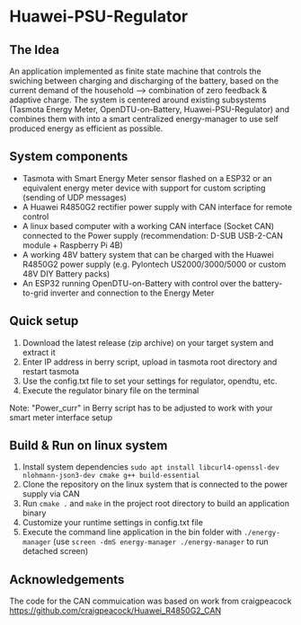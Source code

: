 # Huawei-PSU-Regulator

## The Idea
An application implemented as finite state machine that controls the swiching between charging and discharging of the battery, based on the current demand of the household --> combination of zero feedback & adaptive charge. 
The system is centered around existing subsystems (Tasmota Energy Meter, OpenDTU-on-Battery, Huawei-PSU-Regulator) and combines them with into a smart centralized energy-manager to use self produced energy as efficient as possible.

## System components
- Tasmota with Smart Energy Meter sensor flashed on a ESP32 or an equivalent energy meter device with support for custom scripting (sending of UDP messages)
- A Huawei R4850G2 rectifier power supply with CAN interface for remote control
- A linux based computer with a working CAN interface (Socket CAN) connected to the Power supply (recommendation: D-SUB USB-2-CAN module + Raspberry Pi 4B)
- A working 48V battery system that can be charged with the Huawei R4850G2 power supply (e.g. Pylontech US2000/3000/5000 or custom 48V DIY Battery packs)
- An ESP32 running OpenDTU-on-Battery with control over the battery-to-grid inverter and connection to the Energy Meter

## Quick setup
1. Download the latest release (zip archive) on your target system and extract it
2. Enter IP address in berry script, upload in tasmota root directory and restart tasmota
3. Use the config.txt file to set your settings for regulator, opendtu, etc.
4. Execute the regulator binary file on the terminal 

Note: "Power_curr" in Berry script has to be adjusted to work with your smart meter interface setup

## Build & Run on linux system
1. Install system dependencies ``` sudo apt install libcurl4-openssl-dev nlohmann-json3-dev cmake g++ build-essential ```
2. Clone the repository on the linux system that is connected to the power supply via CAN
3. Run ``` cmake . ``` and ``` make ``` in the project root directory to build an application binary
4. Customize your runtime settings in config.txt file
5. Execute the command line application in the bin folder with ``` ./energy-manager ``` (use ``` screen -dmS energy-manager ./energy-manager ``` to run detached screen)
   
## Acknowledgements
The code for the CAN commuication was based on work from craigpeacock
https://github.com/craigpeacock/Huawei_R4850G2_CAN



